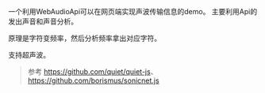 一个利用WebAudioApi可以在网页端实现声波传输信息的demo。 主要利用Api的发出声音和声音分析。

原理是字符变频率，然后分析频率拿出对应字符。

支持超声波。 

> 参考 <https://github.com/quiet/quiet-js>、<https://github.com/borismus/sonicnet.js>

